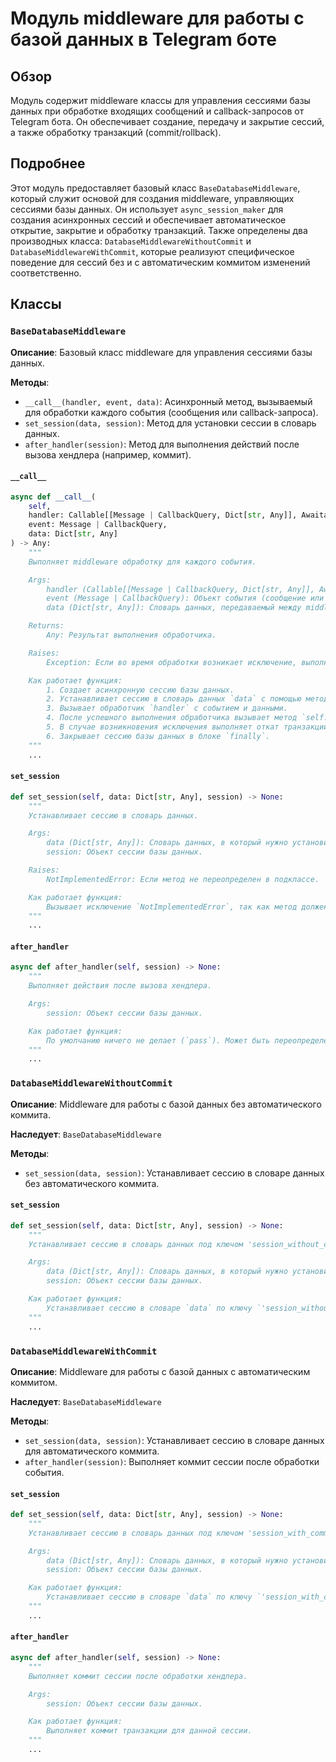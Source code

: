# Модуль middleware для работы с базой данных в Telegram боте

## Обзор

Модуль содержит middleware классы для управления сессиями базы данных при обработке входящих сообщений и callback-запросов от Telegram бота. Он обеспечивает создание, передачу и закрытие сессий, а также обработку транзакций (commit/rollback).

## Подробнее

Этот модуль предоставляет базовый класс `BaseDatabaseMiddleware`, который служит основой для создания middleware, управляющих сессиями базы данных. Он использует `async_session_maker` для создания асинхронных сессий и обеспечивает автоматическое открытие, закрытие и обработку транзакций.
Также определены два производных класса: `DatabaseMiddlewareWithoutCommit` и `DatabaseMiddlewareWithCommit`, которые реализуют специфическое поведение для сессий без и с автоматическим коммитом изменений соответственно.

## Классы

### `BaseDatabaseMiddleware`

**Описание**: Базовый класс middleware для управления сессиями базы данных.

**Методы**:

- `__call__(handler, event, data)`: Асинхронный метод, вызываемый для обработки каждого события (сообщения или callback-запроса).
- `set_session(data, session)`: Метод для установки сессии в словарь данных.
- `after_handler(session)`: Метод для выполнения действий после вызова хендлера (например, коммит).

#### `__call__`

```python
async def __call__(
    self,
    handler: Callable[[Message | CallbackQuery, Dict[str, Any]], Awaitable[Any]],
    event: Message | CallbackQuery,
    data: Dict[str, Any]
) -> Any:
    """
    Выполняет middleware обработку для каждого события.

    Args:
        handler (Callable[[Message | CallbackQuery, Dict[str, Any]], Awaitable[Any]]): Обработчик события.
        event (Message | CallbackQuery): Объект события (сообщение или callback-запрос).
        data (Dict[str, Any]): Словарь данных, передаваемый между middleware и обработчиком.

    Returns:
        Any: Результат выполнения обработчика.

    Raises:
        Exception: Если во время обработки возникает исключение, выполняет откат транзакции.

    Как работает функция:
        1. Создает асинхронную сессию базы данных.
        2. Устанавливает сессию в словарь данных `data` с помощью метода `self.set_session`.
        3. Вызывает обработчик `handler` с событием и данными.
        4. После успешного выполнения обработчика вызывает метод `self.after_handler` для выполнения дополнительных действий (например, коммит).
        5. В случае возникновения исключения выполняет откат транзакции.
        6. Закрывает сессию базы данных в блоке `finally`.
    """
    ...
```

#### `set_session`

```python
def set_session(self, data: Dict[str, Any], session) -> None:
    """
    Устанавливает сессию в словарь данных.

    Args:
        data (Dict[str, Any]): Словарь данных, в который нужно установить сессию.
        session: Объект сессии базы данных.

    Raises:
        NotImplementedError: Если метод не переопределен в подклассе.

    Как работает функция:
        Вызывает исключение `NotImplementedError`, так как метод должен быть реализован в подклассах для установки сессии в словарь данных.
    """
    ...
```

#### `after_handler`

```python
async def after_handler(self, session) -> None:
    """
    Выполняет действия после вызова хендлера.

    Args:
        session: Объект сессии базы данных.

    Как работает функция:
        По умолчанию ничего не делает (`pass`). Может быть переопределен в подклассах для выполнения действий после обработки события (например, коммит транзакции).
    """
    ...
```

### `DatabaseMiddlewareWithoutCommit`

**Описание**: Middleware для работы с базой данных без автоматического коммита.

**Наследует**: `BaseDatabaseMiddleware`

**Методы**:

- `set_session(data, session)`: Устанавливает сессию в словаре данных без автоматического коммита.

#### `set_session`

```python
def set_session(self, data: Dict[str, Any], session) -> None:
    """
    Устанавливает сессию в словарь данных под ключом 'session_without_commit'.

    Args:
        data (Dict[str, Any]): Словарь данных, в который нужно установить сессию.
        session: Объект сессии базы данных.

    Как работает функция:
        Устанавливает сессию в словаре `data` по ключу `'session_without_commit'`.
    """
    ...
```

### `DatabaseMiddlewareWithCommit`

**Описание**: Middleware для работы с базой данных с автоматическим коммитом.

**Наследует**: `BaseDatabaseMiddleware`

**Методы**:

- `set_session(data, session)`: Устанавливает сессию в словаре данных для автоматического коммита.
- `after_handler(session)`: Выполняет коммит сессии после обработки события.

#### `set_session`

```python
def set_session(self, data: Dict[str, Any], session) -> None:
    """
    Устанавливает сессию в словарь данных под ключом 'session_with_commit'.

    Args:
        data (Dict[str, Any]): Словарь данных, в который нужно установить сессию.
        session: Объект сессии базы данных.

    Как работает функция:
        Устанавливает сессию в словаре `data` по ключу `'session_with_commit'`.
    """
    ...
```

#### `after_handler`

```python
async def after_handler(self, session) -> None:
    """
    Выполняет коммит сессии после обработки хендлера.

    Args:
        session: Объект сессии базы данных.

    Как работает функция:
        Выполняет коммит транзакции для данной сессии.
    """
    ...
```